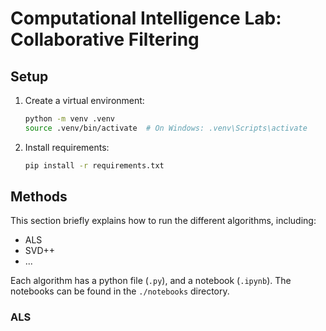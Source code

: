 # Computational Intelligence Lab: Collaborative Filtering

## Setup
1. Create a virtual environment:
   ```bash
   python -m venv .venv
   source .venv/bin/activate  # On Windows: .venv\Scripts\activate
   ````
2. Install requirements:
   ```bash
   pip install -r requirements.txt
   ```

## Methods
This section briefly explains how to run the different algorithms, including:
 - ALS
 - SVD++
 - ...

 Each algorithm has a python file (```.py```), and a notebook (```.ipynb```).
The notebooks can be found in the ```./notebooks``` directory.

### ALS
